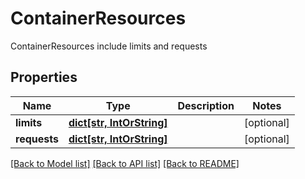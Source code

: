 # ContainerResources

ContainerResources include limits and requests

## Properties
Name | Type | Description | Notes
------------ | ------------- | ------------- | -------------
**limits** | [**dict[str, IntOrString]**](IntOrString.md) |  | [optional] 
**requests** | [**dict[str, IntOrString]**](IntOrString.md) |  | [optional] 

[[Back to Model list]](../README.md#documentation-for-models) [[Back to API list]](../README.md#documentation-for-api-endpoints) [[Back to README]](../README.md)



